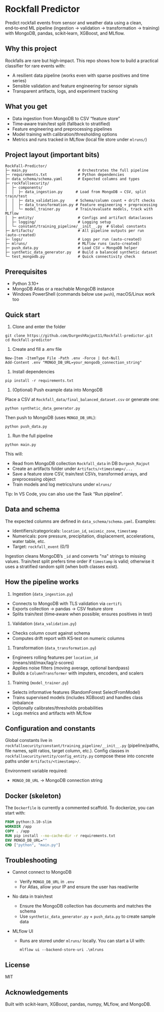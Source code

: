 # Rockfall Predictor

Predict rockfall events from sensor and weather data using a clean, end‑to‑end ML pipeline (ingestion → validation → transformation → training) with MongoDB, pandas, scikit‑learn, XGBoost, and MLflow.

## Why this project

Rockfalls are rare but high‑impact. This repo shows how to build a practical classifier for rare events with:

- A resilient data pipeline (works even with sparse positives and time series)
- Sensible validation and feature engineering for sensor signals
- Transparent artifacts, logs, and experiment tracking

## What you get

- Data ingestion from MongoDB to CSV “feature store”
- Time‑aware train/test split (fallback to stratified)
- Feature engineering and preprocessing pipelines
- Model training with calibration/thresholding options
- Metrics and runs tracked in MLflow (local file store under `mlruns/`)

## Project layout (important bits)

```text
RockFall-Predictor/
├─ main.py                       # Orchestrates the full pipeline
├─ requirements.txt              # Python dependencies
├─ data_schema/schema.yaml       # Expected columns and types
├─ rockfallsecurity/
│  ├─ components/
│  │  ├─ data_ingestion.py      # Load from MongoDB → CSV, split train/test
│  │  ├─ data_validation.py     # Schema/column count + drift checks
│  │  ├─ data_transformation.py # Feature engineering + preprocessing
│  │  └─ model_trainer.py       # Train/evaluate models, track with MLflow
│  ├─ entity/                    # Configs and artifact dataclasses
│  ├─ logging/                   # Logging setup
│  └─ constant/training_pipeline/__init__.py  # Global constants
├─ Artifacts/                    # All pipeline outputs per run (auto‑created)
├─ logs/                         # Logs per run (auto‑created)
├─ mlruns/                       # MLflow runs (auto‑created)
├─ push_data.py                  # Load CSV → MongoDB helper
├─ synthetic_data_generator.py   # Build a balanced synthetic dataset
└─ test_mongodb.py               # Quick connectivity check
```

## Prerequisites

- Python 3.10+
- MongoDB Atlas or a reachable MongoDB instance
- Windows PowerShell (commands below use `pwsh`), macOS/Linux work too

## Quick start

1. Clone and enter the folder

```pwsh
git clone https://github.com/DurgeshRajput11/Rockfall-predictor.git
cd Rockfall-predictor
```

1. Create and fill a .env file

```pwsh
New-Item -ItemType File -Path .env -Force | Out-Null
Add-Content .env "MONGO_DB_URL=your_mongodb_connection_string"
```

1. Install dependencies

```pwsh
pip install -r requirements.txt
```

1. (Optional) Push example data into MongoDB

Place a CSV at `Rockfall_data/final_balanced_dataset.csv` or generate one:

```pwsh
python synthetic_data_generator.py
```

Then push to MongoDB (uses `MONGO_DB_URL`):

```pwsh
python push_data.py
```

1. Run the full pipeline

```pwsh
python main.py
```

This will:

- Read from MongoDB collection `Rockfall_data` in DB `Durgesh_Rajput`
- Create an artifacts folder under `Artifacts/<timestamp>/...`
- Save a feature store CSV, train/test CSVs, transformed arrays, and preprocessing object
- Train models and log metrics/runs under `mlruns/`

Tip: In VS Code, you can also use the Task “Run pipeline”.

## Data and schema

The expected columns are defined in `data_schema/schema.yaml`. Examples:

- Identifiers/categoricals: `location_id`, `seismic_zone`, `timestamp`
- Numericals: pore pressure, precipitation, displacement, accelerations, water table, etc.
- Target: `rockfall_event` (0/1)

Ingestion cleans MongoDB’s `_id` and converts "na" strings to missing values. Train/test split prefers time order if `timestamp` is valid; otherwise it uses a stratified random split (when both classes exist).

## How the pipeline works

1. Ingestion (`data_ingestion.py`)

- Connects to MongoDB with TLS validation via `certifi`
- Exports collection → pandas → CSV feature store
- Splits train/test (time‑aware when possible; ensures positives in test)

1. Validation (`data_validation.py`)

- Checks column count against schema
- Computes drift report with KS‑test on numeric columns

1. Transformation (`data_transformation.py`)

- Engineers rolling features per `location_id` (means/std/max/lag/z‑scores)
- Applies noise filters (moving average, optional bandpass)
- Builds a `ColumnTransformer` with imputers, encoders, and scalers

1. Training (`model_trainer.py`)

- Selects informative features (RandomForest SelectFromModel)
- Trains supervised models (includes XGBoost) and handles class imbalance
- Optionally calibrates/thresholds probabilities
- Logs metrics and artifacts with MLflow

## Configuration and constants

Global constants live in `rockfallsecurity/constant/training_pipeline/__init__.py` (pipeline/paths, file names, split ratios, target column, etc.). Config classes in `rockfallsecurity/entity/config_entity.py` compose these into concrete paths under `Artifacts/<timestamp>/`.

Environment variable required:

- `MONGO_DB_URL` → MongoDB connection string

## Docker (skeleton)

The `Dockerfile` is currently a commented scaffold. To dockerize, you can start with:

```dockerfile
FROM python:3.10-slim
WORKDIR /app
COPY . /app
RUN pip install --no-cache-dir -r requirements.txt
ENV MONGO_DB_URL=""
CMD ["python", "main.py"]
```

## Troubleshooting

- Cannot connect to MongoDB
   - Verify `MONGO_DB_URL` in `.env`
   - For Atlas, allow your IP and ensure the user has read/write

- No data in train/test
   - Ensure the MongoDB collection has documents and matches the schema
   - Use `synthetic_data_generator.py` + `push_data.py` to create sample data

- MLflow UI
   - Runs are stored under `mlruns/` locally. You can start a UI with:

      ```pwsh
      mlflow ui --backend-store-uri .\mlruns
      ```

## License

MIT

## Acknowledgements

Built with scikit‑learn, XGBoost, pandas, numpy, MLflow, and MongoDB.
